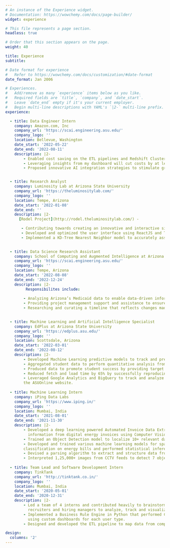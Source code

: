 ```yaml
---
# An instance of the Experience widget.
# Documentation: https://wowchemy.com/docs/page-builder/
widget: experience

# This file represents a page section.
headless: true

# Order that this section appears on the page.
weight: 40

title: Experience
subtitle:

# Date format for experience
#   Refer to https://wowchemy.com/docs/customization/#date-format
date_format: Jan 2006

# Experiences.
#   Add/remove as many `experience` items below as you like.
#   Required fields are `title`, `company`, and `date_start`.
#   Leave `date_end` empty if it's your current employer.
#   Begin multi-line descriptions with YAML's `|2-` multi-line prefix.
experience:

  - title: Data Engineer Intern
    company: Amazon.com, Inc
    company_url: 'https://scai.engineering.asu.edu/'
    company_logo: ''
    location: Bellevue, Washington
    date_start: '2022-05-22'
    date_end: '2022-08-11'
    description: |2-
        - Enabled cost saving on the ETL pipelines and Redshift Cluster usage by optimizing identification and enabling rectification of performance detrimental gaps and incorrect keys in sub-par jobs and queries.
        - Leveraging insights from my dashboard will cut costs by at least 40% and boost team efficiency by over 80%.
        - Proposed innovative AI integration strategies to stimulate growth and promote innovation within existing organizational projects.


  - title: Research Analyst
    company: Luminosity Lab at Arizona State University
    company_url: 'https://theluminositylab.com/'
    company_logo: ''
    location: Tempe, Arizona
    date_start: '2022-01-08'
    date_end: ''
    description: |2-
      [Rodel Project](http://rodel.theluminositylab.com/) -

       - Contributing towards creating an innovative and interactive simulator of Arizona that enables leaders and citizens to explore the implications of proposed policies ranging from education to infrastructure hence aiding in informed decision-making.
       - Developed and optimized the user interface using ReactJS and Three.js to improve user experience and responsiveness by 28%.
       - Implemented a KD-Tree Nearest Neighbor model to accurately assign students to schools by considering factors like proximity and school capacity.
      

  - title: Data Science Research Assistant
    company: School of Computing and Augmented Intelligence at Arizona State University
    company_url: 'https://scai.engineering.asu.edu/'
    company_logo: ''
    location: Tempe, Arizona
    date_start: '2022-08-08'
    date_end: '2022-12-24'
    description: |2-
         Responsibilites include:  
        
        - Analyzing Arizona’s Medicaid data to enable data-driven informed decisions.  
        - Providing project management support and assistance to ensure project progress and effective communication with key stakeholders for the State Opioid Response (SOR) project.  
        - Researching and curating a timeline that reflects changes made during the past 5 years and the impact of COVID-19 on Opioid Use Disorder policies.  
      

  - title: Machine Learning and Artificial Intelligence Specialist 
    company: EdPlus at Arizona State University
    company_url: 'https://edplus.asu.edu/'
    company_logo: ''
    location: Scottsdale, Arizona
    date_start: '2022-03-01'
    date_end: '2022-08-12'
    description: |2-
        - Developed Machine Learning predictive models to track and predict students’ performances over the semester for various courses.
        - Aggregated student data to perform quantitative analysis from various data sources and transformed them into actionable insights.
        - Produced data to promote student success by providing target audience lists of students to receive interventions based on the predictions.
        - Reduced fetch and load time by 65% by successfully reproducing SQL queries for Google Data Studio dashboards in BigQuery.
        - Leveraged Google Analytics and BigQuery to track and analyze web behavior and activity aimed at increasing prospective student enrollments for
        the ASUOnline website.
       
  - title: Machine Learning Intern
    company: iPing Data Labs
    company_url: 'https://www.iping.in/'
    company_logo: ''
    location: Mumbai, India
    date_start: '2021-08-01'
    date_end: '2021-11-30'
    description: |2-
        - Developed a deep learning powered Automated Invoice Data Extractor for an Australian client using Python to detect and extract valuable
          information from digital energy invoices using Computer Vision and NLP, eliminating manual labor by 80%.
        - Trained an Object Detection model to localize 10+ relevant data points in 25+ invoice formats to achieve 95%+ F1-Score.
        - Developed and trained various machine learning models for spatial text detection, keyword extraction and company and table identification and
        classification on energy bills and performed statistical inferencing on the results to match stakeholder expectations.
        - Devised a parsing algorithm to extract and structure data from invoice PDFs using Tabula, OCR, and Regex to engineer model data for training.
        - Interpreted 1,25,000+ images from CCTV feeds to detect 7 object categories during day and night for Traffic Detection and Tracking.
    
  - title: Team Lead and Software Development Intern
    company: TinkTank
    company_url: 'http://tinktank.co.in/'
    company_logo: ''
    location: Mumbai, India
    date_start: '2020-05-01'
    date_end: '2020-12-31'
    description: |2-
        - Led a team of 4 interns and contributed heavily to brainstorming and executing an end-to-end workflow to build an analytics tool that enables
          recruiters and hiring managers to analyze, track and visualize team performance metrics/KPIs.
        - Implemented a Business Rule Engine in Python that performed Custom Data Validation on 40+ attributes to obtain clean data for visualization
          using custom dashboards for each user type.
        - Designed and developed the ETL pipeline to map data from complex datasets and multiple data sources using PostgreSQL and Django.

design:
  columns: '2'
---
```

